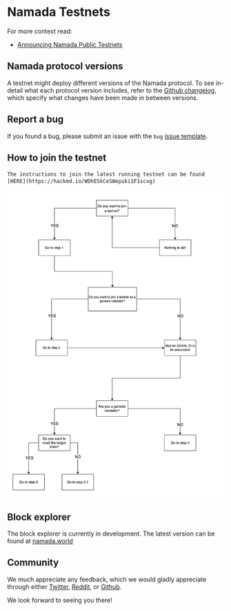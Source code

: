 # Namada Testnets

For more context read:
- [Announcing Namada Public Testnets](https://blog.namada.net/announcing-namada-public-testnets/)

## Namada protocol versions

A testnet might deploy different versions of the Namada protocol. To see in-detail what each protocol version includes, refer to the [Github changelog](https://github.com/anoma/namada/tree/main/.changelog), which specify what changes have been made in between versions.

## Report a bug

If you found a bug, please submit an issue with the `bug` [issue template](https://github.com/anoma/namada/issues/new/choose).

## How to join the testnet
```admonish note
The instructions to join the latest running testnet can be found [HERE](https://hackmd.io/WDhESkCeSWepuki1F1scxg)
```

![testnet_flowchart](../images/testnet_flowchart.png)

## Block explorer
The block explorer is currently in development. The latest version can be found at [namada.world](https://namada.world/)

## Community
We much appreciate any feedback, which we would gladly appreciate through either [Twitter](https://twitter.com/namadanetwork), [Reddit](https://www.reddit.com/r/namada), or [Github](https://github.com/anoma/namada/issues). 

We look forward to seeing you there!